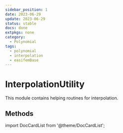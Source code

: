 ```yaml
---
sidebar_position: 1
date: 2023-06-29 
update: 2023-06-29 
status: stable
docs: done
extpkgs: none
category: 
  - Polynomial
tags:
  - polynomial
  - interpolation
  - easifemBase
---
```


# InterpolationUtility

This module contains helping routines for interpolation.

## Methods

import DocCardList from '@theme/DocCardList';

<DocCardList />
